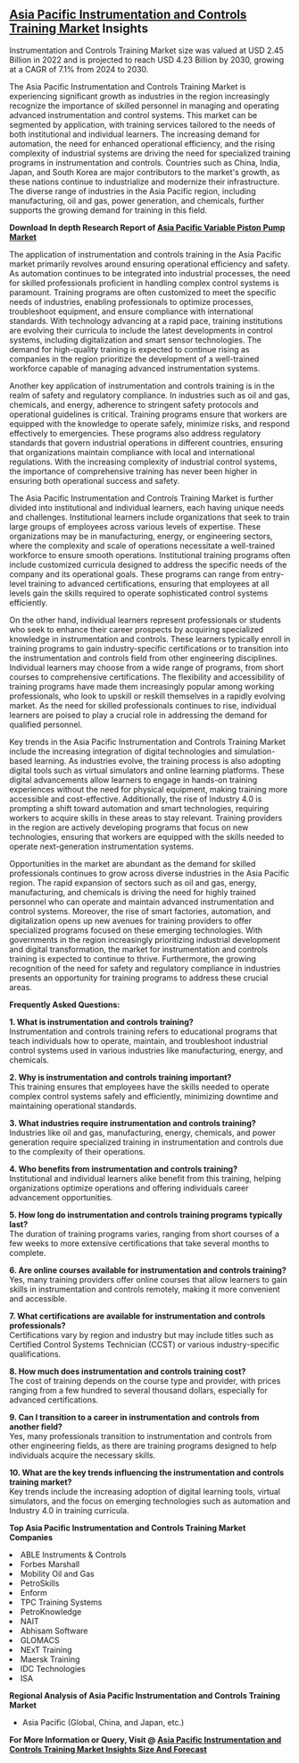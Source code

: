<h2><a href="https://www.verifiedmarketreports.com/download-sample/?rid=65171&amp;utm_source=Github-Feb&amp;utm_medium=225" target="_blank">Asia Pacific Instrumentation and Controls Training Market</a> Insights</h2><p>Instrumentation and Controls Training Market size was valued at USD 2.45 Billion in 2022 and is projected to reach USD 4.23 Billion by 2030, growing at a CAGR of 7.1% from 2024 to 2030.</p><p><p>The Asia Pacific Instrumentation and Controls Training Market is experiencing significant growth as industries in the region increasingly recognize the importance of skilled personnel in managing and operating advanced instrumentation and control systems. This market can be segmented by application, with training services tailored to the needs of both institutional and individual learners. The increasing demand for automation, the need for enhanced operational efficiency, and the rising complexity of industrial systems are driving the need for specialized training programs in instrumentation and controls. Countries such as China, India, Japan, and South Korea are major contributors to the market's growth, as these nations continue to industrialize and modernize their infrastructure. The diverse range of industries in the Asia Pacific region, including manufacturing, oil and gas, power generation, and chemicals, further supports the growing demand for training in this field. <p><strong>Download In depth Research Report of <a href="https://www.verifiedmarketreports.com/download-sample/?rid=236118&amp;utm_source=Pulse-Dec&amp;utm_medium=225" target="_blank">Asia Pacific Variable Piston Pump Market</a></strong></p> <p>The application of instrumentation and controls training in the Asia Pacific market primarily revolves around ensuring operational efficiency and safety. As automation continues to be integrated into industrial processes, the need for skilled professionals proficient in handling complex control systems is paramount. Training programs are often customized to meet the specific needs of industries, enabling professionals to optimize processes, troubleshoot equipment, and ensure compliance with international standards. With technology advancing at a rapid pace, training institutions are evolving their curricula to include the latest developments in control systems, including digitalization and smart sensor technologies. The demand for high-quality training is expected to continue rising as companies in the region prioritize the development of a well-trained workforce capable of managing advanced instrumentation systems. <p>Another key application of instrumentation and controls training is in the realm of safety and regulatory compliance. In industries such as oil and gas, chemicals, and energy, adherence to stringent safety protocols and operational guidelines is critical. Training programs ensure that workers are equipped with the knowledge to operate safely, minimize risks, and respond effectively to emergencies. These programs also address regulatory standards that govern industrial operations in different countries, ensuring that organizations maintain compliance with local and international regulations. With the increasing complexity of industrial control systems, the importance of comprehensive training has never been higher in ensuring both operational success and safety. <p>The Asia Pacific Instrumentation and Controls Training Market is further divided into institutional and individual learners, each having unique needs and challenges. Institutional learners include organizations that seek to train large groups of employees across various levels of expertise. These organizations may be in manufacturing, energy, or engineering sectors, where the complexity and scale of operations necessitate a well-trained workforce to ensure smooth operations. Institutional training programs often include customized curricula designed to address the specific needs of the company and its operational goals. These programs can range from entry-level training to advanced certifications, ensuring that employees at all levels gain the skills required to operate sophisticated control systems efficiently. <p>On the other hand, individual learners represent professionals or students who seek to enhance their career prospects by acquiring specialized knowledge in instrumentation and controls. These learners typically enroll in training programs to gain industry-specific certifications or to transition into the instrumentation and controls field from other engineering disciplines. Individual learners may choose from a wide range of programs, from short courses to comprehensive certifications. The flexibility and accessibility of training programs have made them increasingly popular among working professionals, who look to upskill or reskill themselves in a rapidly evolving market. As the need for skilled professionals continues to rise, individual learners are poised to play a crucial role in addressing the demand for qualified personnel. <p>Key trends in the Asia Pacific Instrumentation and Controls Training Market include the increasing integration of digital technologies and simulation-based learning. As industries evolve, the training process is also adopting digital tools such as virtual simulators and online learning platforms. These digital advancements allow learners to engage in hands-on training experiences without the need for physical equipment, making training more accessible and cost-effective. Additionally, the rise of Industry 4.0 is prompting a shift toward automation and smart technologies, requiring workers to acquire skills in these areas to stay relevant. Training providers in the region are actively developing programs that focus on new technologies, ensuring that workers are equipped with the skills needed to operate next-generation instrumentation systems. <p>Opportunities in the market are abundant as the demand for skilled professionals continues to grow across diverse industries in the Asia Pacific region. The rapid expansion of sectors such as oil and gas, energy, manufacturing, and chemicals is driving the need for highly trained personnel who can operate and maintain advanced instrumentation and control systems. Moreover, the rise of smart factories, automation, and digitalization opens up new avenues for training providers to offer specialized programs focused on these emerging technologies. With governments in the region increasingly prioritizing industrial development and digital transformation, the market for instrumentation and controls training is expected to continue to thrive. Furthermore, the growing recognition of the need for safety and regulatory compliance in industries presents an opportunity for training programs to address these crucial areas. <p><strong>Frequently Asked Questions:</strong> <p><strong>1. What is instrumentation and controls training?</strong><br>Instrumentation and controls training refers to educational programs that teach individuals how to operate, maintain, and troubleshoot industrial control systems used in various industries like manufacturing, energy, and chemicals. <p><strong>2. Why is instrumentation and controls training important?</strong><br>This training ensures that employees have the skills needed to operate complex control systems safely and efficiently, minimizing downtime and maintaining operational standards. <p><strong>3. What industries require instrumentation and controls training?</strong><br>Industries like oil and gas, manufacturing, energy, chemicals, and power generation require specialized training in instrumentation and controls due to the complexity of their operations. <p><strong>4. Who benefits from instrumentation and controls training?</strong><br>Institutional and individual learners alike benefit from this training, helping organizations optimize operations and offering individuals career advancement opportunities. <p><strong>5. How long do instrumentation and controls training programs typically last?</strong><br>The duration of training programs varies, ranging from short courses of a few weeks to more extensive certifications that take several months to complete. <p><strong>6. Are online courses available for instrumentation and controls training?</strong><br>Yes, many training providers offer online courses that allow learners to gain skills in instrumentation and controls remotely, making it more convenient and accessible. <p><strong>7. What certifications are available for instrumentation and controls professionals?</strong><br>Certifications vary by region and industry but may include titles such as Certified Control Systems Technician (CCST) or various industry-specific qualifications. <p><strong>8. How much does instrumentation and controls training cost?</strong><br>The cost of training depends on the course type and provider, with prices ranging from a few hundred to several thousand dollars, especially for advanced certifications. <p><strong>9. Can I transition to a career in instrumentation and controls from another field?</strong><br>Yes, many professionals transition to instrumentation and controls from other engineering fields, as there are training programs designed to help individuals acquire the necessary skills. <p><strong>10. What are the key trends influencing the instrumentation and controls training market?</strong><br>Key trends include the increasing adoption of digital learning tools, virtual simulators, and the focus on emerging technologies such as automation and Industry 4.0 in training curricula.</p><p><strong>Top Asia Pacific Instrumentation and Controls Training Market Companies</strong></p><div data-test-id=""><p><li>ABLE Instruments & Controls</li><li> Forbes Marshall</li><li> Mobility Oil and Gas</li><li> PetroSkills</li><li> Enform</li><li> TPC Training Systems</li><li> PetroKnowledge</li><li> NAIT</li><li> Abhisam Software</li><li> GLOMACS</li><li> NExT Training</li><li> Maersk Training</li><li> IDC Technologies</li><li> ISA</li></p><div><strong>Regional Analysis of&nbsp;Asia Pacific Instrumentation and Controls Training Market</strong></div><ul><li dir="ltr"><p dir="ltr">Asia Pacific (Global, China, and Japan, etc.)</p></li></ul><p><strong>For More Information or Query, Visit @&nbsp;</strong><strong><a href="https://www.verifiedmarketreports.com/product/global-instrumentation-and-controls-training-market-2018-by-manufacturers-countries-type-and-application-forecast-to-2023/?utm_source=Github-Feb&amp;utm_medium=225" target="_blank">Asia Pacific Instrumentation and Controls Training Market Insights Size And Forecast</a></strong></p></div><h2>&nbsp;</h2><div data-test-id="">&nbsp;</div>
